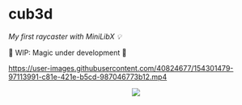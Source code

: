 # cub3d

*My first raycaster with MiniLibX 💡*

🚧 WIP: Magic under development 🚧


https://user-images.githubusercontent.com/40824677/154301479-97113991-c81e-421e-b5cd-987046773b12.mp4

<p align="center">
    <img src="https://user-images.githubusercontent.com/40824677/153962176-0c2539c4-0c43-4a2e-9797-c67310eb6ce5.gif">
</p>

<!--

:books: [Introduction](#introduction)

:collision: [New concept](#new-concept): Render + Raycasting


## Introduction

The aim of the cub3D proyect is to create a 3D game using the raycasting technique which is a rendering method implemented in the world-famous Wolfenstein 3D game.
This was a group proyect and I had the honor to repeat with @madebypixel02 :)


## New concept

### Raycasting
Raycasting is a rendering technique to create a 3D perspective in a 2D map. 
The logic of RayCasting is to throw rays in the direction of the player view. Basically, we need to check the distance between the player and the nearest wall (i.e. the point the ray hits a wall) to caculate the height of the vertical lines we draw.

<p align="center">
     <img width="200" alt="Screenshot 2022-02-15 at 23 07 13" src="https://user-images.githubusercontent.com/71781441/154158563-5b4f7641-4f3d-4cca-97f1-4cc79aac16dd.png">
    <img width="233" alt="Screenshot 2022-02-15 at 22 58 00" src="https://user-images.githubusercontent.com/71781441/154159164-667da898-a8d5-4991-a8d0-a6008f111054.png">
</p>
    
    

## New concept

### Rendering
Rendering (= image synthesis) is the process of generating a image by means of a computer program. The resulting image is referred to as the render. 


### Raycasting
Raycasting is a rendering technique to create a 3D perspective in a 2D map.
This technique is about doing calculations for every vertical line of the screen(x axis), what makes it a fast method. However, it also has its limitations: height differences are impossible to make with this technique.
Let's see the basic idea behind raycasting. 
From the player location on the 2D map send out a ray in the direction given by the player's looking direction (N,S,W,E). The distance from the player to the nearest wall hit by the ray is used to calculare how high the wall is: the further away the wall, the smaller it's on the screen, and viceversa. The relation between this distance and the wall's height on the screen is inversely proportional. 

To find the wall the ray hits, we can use the Digital Differential Analysis algorithm. 
-->

